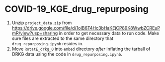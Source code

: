 # COVID-19_KGE_drug_repurposing

1. Unzip `project_data.zip` from https://drive.google.com/file/d/1oIB6T4Hc3bHaKEjCP89K8WwbZCREuPmR/view?usp=sharing in order to get necessary data to run code. Make sure files are extracted to the same directory that `drug_repurposing.ipynb` resides in.
2. Move `RotatE_drkg_0` into `embed` directory _after_ inflating the tarball of DRKG data using the code in `drug_repurposing.ipynb`.
